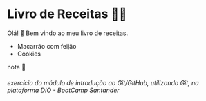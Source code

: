 # Livro de Receitas :woman_cook:

Olá! :wave: Bem vindo ao meu livro de receitas.

- Macarrão com feijão
- Cookies


nota :pencil:
###### exercício do módulo de introdução ao Git/GitHub, utilizando Git, na plataforma DIO - BootCamp Santander
